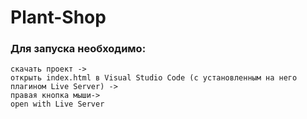# Plant-Shop
### Для запуска необходимо:
```
скачать проект ->
открыть index.html в Visual Studio Code (с установленным на него плагином Live Server) ->
правая кнопка мыши-> 
open with Live Server
```
